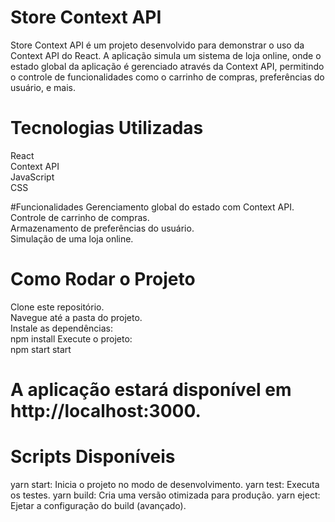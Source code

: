 # Store Context API
Store Context API é um projeto desenvolvido para demonstrar o uso da Context API do React. A aplicação simula um sistema de loja online, onde o estado global da aplicação é gerenciado através da Context API, permitindo o controle de funcionalidades como o carrinho de compras, preferências do usuário, e mais.<br>

# Tecnologias Utilizadas
React<br>
Context API<br>
JavaScript<br>
CSS<br>

#Funcionalidades
Gerenciamento global do estado com Context API.<br>
Controle de carrinho de compras.<br>
Armazenamento de preferências do usuário.<br>
Simulação de uma loja online.<br>

# Como Rodar o Projeto
Clone este repositório.<br>
Navegue até a pasta do projeto.<br>
Instale as dependências:<br>
npm install
Execute o projeto:<br>
npm start start

# A aplicação estará disponível em http://localhost:3000.

# Scripts Disponíveis
yarn start: Inicia o projeto no modo de desenvolvimento.
yarn test: Executa os testes.
yarn build: Cria uma versão otimizada para produção.
yarn eject: Ejetar a configuração do build (avançado).
